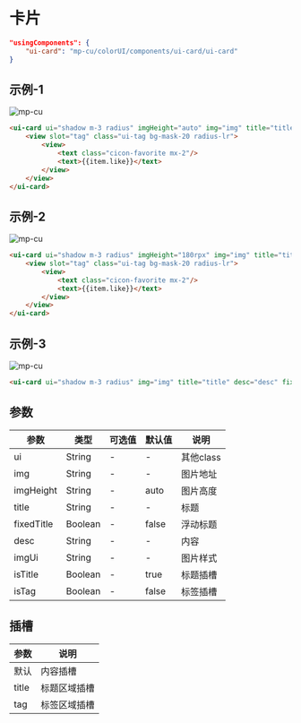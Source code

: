 # 卡片

```json
"usingComponents": {
    "ui-card": "mp-cu/colorUI/components/ui-card/ui-card"
}
```

## 示例-1

![mp-cu](/images/card/card-1.png)

```html
<ui-card ui="shadow m-3 radius" imgHeight="auto" img="img" title="title" isTag>
    <view slot="tag" class="ui-tag bg-mask-20 radius-lr">
        <view>
            <text class="cicon-favorite mx-2"/>
            <text>{{item.like}}</text>
        </view>
    </view>
</ui-card>
```

## 示例-2

![mp-cu](/images/card/card-2.png)

```html
<ui-card ui="shadow m-3 radius" imgHeight="180rpx" img="img" title="title" desc="desc" isTag>
    <view slot="tag" class="ui-tag bg-mask-20 radius-lr">
        <view>
            <text class="cicon-favorite mx-2"/>
            <text>{{item.like}}</text>
        </view>
    </view>
</ui-card>
```


## 示例-3

![mp-cu](/images/card/card-3.png)

```html
<ui-card ui="shadow m-3 radius" img="img" title="title" desc="desc" fixedTitle/>
```


## 参数

|  参数  |  类型  |  可选值  |  默认值  |       说明       |
|----------|----------|----------|----------|----------|
| ui | String | - | - | 其他class |
| img | String | - | - | 图片地址 |
| imgHeight | String | - | auto | 图片高度 |
| title | String | - | - | 标题 |
| fixedTitle | Boolean | - | false | 浮动标题 |
| desc | String | - | - | 内容 |
| imgUi | String | - | - | 图片样式 |
| isTitle | Boolean | - | true | 标题插槽 |
| isTag | Boolean | - | false | 标签插槽 |


## 插槽

|  参数  |       说明       |
|----------|----------|
| 默认 | 内容插槽 |
| title | 标题区域插槽 |
| tag | 标签区域插槽 |
